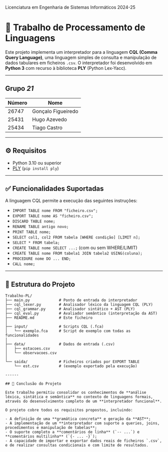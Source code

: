 Licenciatura em Engenharia de Sistemas Informáticos 2024-25 

# 📄 Trabalho de Processamento de Linguagens

Este projeto implementa um interpretador para a linguagem **CQL (Comma Query Language)**, uma linguagem simples de consulta e manipulação de dados tabulares em ficheiros `.csv`. O interpretador foi desenvolvido em **Python 3** com recurso à biblioteca **PLY** (Python Lex-Yacc).

---

## Grupo *21*
| Número | Nome             |
|--------|------------------|
| 26747  | Gonçalo Figueiredo |
| 25431  | Hugo Azevedo       |
| 25434  | Tiago Castro       |

---

## ⚙️ Requisitos

- Python 3.10 ou superior
- [PLY](https://www.dabeaz.com/ply/) (`pip install ply`)

---

## ✅ Funcionalidades Suportadas

A linguagem CQL permite a execução das seguintes instruções:

- `IMPORT TABLE nome FROM "ficheiro.csv";`
- `EXPORT TABLE nome AS "ficheiro.csv";`
- `DISCARD TABLE nome;`
- `RENAME TABLE antigo novo;`
- `PRINT TABLE nome;`
- `SELECT col1, col2 FROM tabela [WHERE condição] [LIMIT n];`
- `SELECT * FROM tabela;`
- `CREATE TABLE nome SELECT ...;` (com ou sem WHERE/LIMIT)
- `CREATE TABLE nome FROM tabela1 JOIN tabela2 USING(coluna);`
- `PROCEDURE nome DO ... END;`
- `CALL nome;`

---

## 📁 Estrutura do Projeto

```plaintext
Trabalho-PL/
├── main.py             # Ponto de entrada do interpretador
├── cql_lexer.py        # Analisador léxico da linguagem CQL (PLY)
├── cql_grammar.py      # Analisador sintático + AST (PLY)
├── cql_eval.py         # Avaliador semântico (interpretação da AST)
├── README.md           # Este ficheiro
│
├── input/              # Scripts CQL (.fca)
│   └── exemplo.fca     # Script de exemplo com todas as funcionalidades
│
├── data/               # Dados de entrada (.csv)
│   ├── estacoes.csv
│   └── observacoes.csv
│
└── saida/              # Ficheiros criados por EXPORT TABLE
    └── est.csv         # (exemplo exportado pela execução)

------

## 📌 Conclusão do Projeto

Este trabalho permitiu consolidar os conhecimentos de **análise léxica, sintática e semântica** no contexto de linguagens formais, através do desenvolvimento completo de um **interpretador funcional**.

O projeto cobre todos os requisitos propostos, incluindo:

- A definição de uma **gramática concreta** e geração da **AST**;
- A implementação de um **interpretador com suporte a queries, joins, procedimentos e manipulação de tabelas**;
- O suporte completo a **comentários de linha** (`-- ...`) e **comentários multilinha** (`{- ... -}`);
- A capacidade de importar e exportar dados reais de ficheiros `.csv`, e de realizar consultas condicionais e com limite de resultados.
